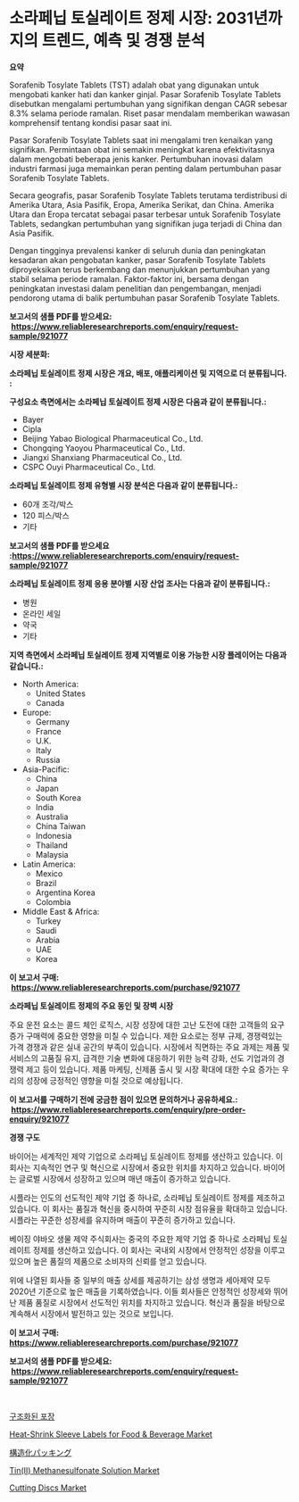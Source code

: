 <p><h1>소라페닙 토실레이트 정제 시장: 2031년까지의 트렌드, 예측 및 경쟁 분석</h1></p><p><strong>요약</strong></p>
<p><p>Sorafenib Tosylate Tablets (TST) adalah obat yang digunakan untuk mengobati kanker hati dan kanker ginjal. Pasar Sorafenib Tosylate Tablets disebutkan mengalami pertumbuhan yang signifikan dengan CAGR sebesar 8.3% selama periode ramalan. Riset pasar mendalam memberikan wawasan komprehensif tentang kondisi pasar saat ini.</p><p>Pasar Sorafenib Tosylate Tablets saat ini mengalami tren kenaikan yang signifikan. Permintaan obat ini semakin meningkat karena efektivitasnya dalam mengobati beberapa jenis kanker. Pertumbuhan inovasi dalam industri farmasi juga memainkan peran penting dalam pertumbuhan pasar Sorafenib Tosylate Tablets.</p><p>Secara geografis, pasar Sorafenib Tosylate Tablets terutama terdistribusi di Amerika Utara, Asia Pasifik, Eropa, Amerika Serikat, dan China. Amerika Utara dan Eropa tercatat sebagai pasar terbesar untuk Sorafenib Tosylate Tablets, sedangkan pertumbuhan yang signifikan juga terjadi di China dan Asia Pasifik.</p><p>Dengan tingginya prevalensi kanker di seluruh dunia dan peningkatan kesadaran akan pengobatan kanker, pasar Sorafenib Tosylate Tablets diproyeksikan terus berkembang dan menunjukkan pertumbuhan yang stabil selama periode ramalan. Faktor-faktor ini, bersama dengan peningkatan investasi dalam penelitian dan pengembangan, menjadi pendorong utama di balik pertumbuhan pasar Sorafenib Tosylate Tablets.</p></p>
<p><strong>보고서의 샘플 PDF를 받으세요: &nbsp;<a href="https://www.reliableresearchreports.com/enquiry/request-sample/921077">https://www.reliableresearchreports.com/enquiry/request-sample/921077</a></strong></p>
<p><strong>시장 세분화:</strong></p>
<p><strong> 소라페닙 토실레이트 정제 시장은 개요, 배포, 애플리케이션 및 지역으로 더 분류됩니다. :</strong></p>
<p><strong>구성요소 측면에서는 소라페닙 토실레이트 정제 시장은 다음과 같이 분류됩니다.:</strong></p>
<p><ul><li>Bayer</li><li>Cipla</li><li>Beijing Yabao Biological Pharmaceutical Co., Ltd.</li><li>Chongqing Yaoyou Pharmaceutical Co., Ltd.</li><li>Jiangxi Shanxiang Pharmaceutical Co., Ltd.</li><li>CSPC Ouyi Pharmaceutical Co., Ltd.</li></ul></p>
<p><strong> 소라페닙 토실레이트 정제 유형별 시장 분석은 다음과 같이 분류됩니다.:</strong></p>
<p><ul><li>60개 조각/박스</li><li>120 피스/박스</li><li>기타</li></ul></p>
<p><strong>보고서의 샘플 PDF를 받으세요 :<a href="https://www.reliableresearchreports.com/enquiry/request-sample/921077">https://www.reliableresearchreports.com/enquiry/request-sample/921077</a></strong></p>
<p><strong> 소라페닙 토실레이트 정제 응용 분야별 시장 산업 조사는 다음과 같이 분류됩니다.:</strong></p>
<p><ul><li>병원</li><li>온라인 세일</li><li>약국</li><li>기타</li></ul></p>
<p><strong>지역 측면에서 소라페닙 토실레이트 정제 지역별로 이용 가능한 시장 플레이어는 다음과 같습니다.:</strong></p>
<p><ul>
    <li>
        North America:
        <ul>
            <li>United States</li>
            <li>Canada</li>
        </ul>
    </li>
    <li>
        Europe:
        <ul>
            <li>Germany</li>
            <li>France</li>
            <li>U.K.</li>
            <li>Italy</li>
            <li>Russia</li>
        </ul>
    </li>
    <li>
        Asia-Pacific:
        <ul>
            <li>China</li>
            <li>Japan</li>
            <li>South Korea</li>
            <li>India</li>
            <li>Australia</li>
            <li>China Taiwan</li>
            <li>Indonesia</li>
            <li>Thailand</li>
            <li>Malaysia</li>
        </ul>
    </li>
    <li>
        Latin America:
        <ul>
            <li>Mexico</li>
            <li>Brazil</li>
            <li>Argentina Korea</li>
            <li>Colombia</li>
        </ul>
    </li>
    <li>
        Middle East & Africa:
        <ul>
            <li>Turkey</li>
            <li>Saudi</li>
            <li>Arabia</li>
            <li>UAE</li>
            <li>Korea</li>
        </ul>
    </li>
    </ul></p>
<p><strong>이 보고서 구매: &nbsp;<a href="https://www.reliableresearchreports.com/purchase/921077">https://www.reliableresearchreports.com/purchase/921077</a></strong></p>
<p><strong>소라페닙 토실레이트 정제의 주요 동인 및 장벽 시장</strong></p>
<p><p>주요 운전 요소는 콜드 체인 로직스, 시장 성장에 대한 고난 도전에 대한 고객들의 요구 증가 구매력에 중요한 영향을 미칠 수 있습니다. 제한 요소로는 정부 규제, 경쟁력있는 가격 경쟁과 같은 실내 공간의 부족이 있습니다. 시장에서 직면하는 주요 과제는 제품 및 서비스의 고품질 유지, 급격한 기술 변화에 대응하기 위한 능력 강화, 선도 기업과의 경쟁력 제고 등이 있습니다. 제품 마케팅, 신제품 출시 및 시장 확대에 대한 수요 증가는 우리의 성장에 긍정적인 영향을 미칠 것으로 예상됩니다.</p></p>
<p><strong>이 보고서를 구매하기 전에 궁금한 점이 있으면 문의하거나 공유하세요.: &nbsp;<a href="https://www.reliableresearchreports.com/enquiry/pre-order-enquiry/921077">https://www.reliableresearchreports.com/enquiry/pre-order-enquiry/921077</a></strong></p>
<p><strong>경쟁 구도</strong></p>
<p><p>바이어는 세계적인 제약 기업으로 소라페닙 토실레이트 정제를 생산하고 있습니다. 이 회사는 지속적인 연구 및 혁신으로 시장에서 중요한 위치를 차지하고 있습니다. 바이어는 글로벌 시장에서 성장하고 있으며 매년 매출이 증가하고 있습니다.</p><p>시플라는 인도의 선도적인 제약 기업 중 하나로, 소라페닙 토실레이트 정제를 제조하고 있습니다. 이 회사는 품질과 혁신을 중시하여 꾸준히 시장 점유율을 확대하고 있습니다. 시플라는 꾸준한 성장세를 유지하며 매출이 꾸준히 증가하고 있습니다.</p><p>베이징 야바오 생물 제약 주식회사는 중국의 주요한 제약 기업 중 하나로 소라페닙 토실레이트 정제를 생산하고 있습니다. 이 회사는 국내외 시장에서 안정적인 성장을 이루고 있으며 높은 품질의 제품으로 소비자의 신뢰를 얻고 있습니다.</p><p>위에 나열된 회사들 중 일부의 매출 상세를 제공하기는 삼성 생명과 세아제약 모두 2020년 기준으로 높은 매출을 기록하였습니다. 이들 회사들은 안정적인 성장세와 뛰어난 제품 품질로 시장에서 선도적인 위치를 차지하고 있습니다. 혁신과 품질을 바탕으로 계속해서 시장에서 발전하고 있는 것으로 보입니다.</p></p>
<p><strong>이 보고서 구매: &nbsp; <a href="https://www.reliableresearchreports.com/purchase/921077">https://www.reliableresearchreports.com/purchase/921077</a></strong></p>
<p><strong>보고서의 샘플 PDF를 받으세요: &nbsp;<a href="https://www.reliableresearchreports.com/enquiry/request-sample/921077">https://www.reliableresearchreports.com/enquiry/request-sample/921077</a></strong><strong></strong></p>
<p>&nbsp;</p>
<p><p><a href="https://github.com/laholand/Market-Research-Report-List-2/blob/main/1048801181989.md">구조화된 포장</a></p><p><a href="https://issuu.com/reportprime-2/docs/heat-shrink-sleeve-labels-for-food-beverage-market">Heat-Shrink Sleeve Labels for Food & Beverage Market</a></p><p><a href="https://github.com/mohamedbakry57/Market-Research-Report-List-2/blob/main/6946360181994.md">構造化パッキング</a></p><p><a href="https://issuu.com/reportprime-2/docs/tinii-methanesulfonate-solution-market-size-2030.p">Tin(II) Methanesulfonate Solution Market</a></p><p><a href="https://github.com/angelajermaine/Market-Research-Report-List-2/blob/main/cutting-discs-market.md">Cutting Discs Market</a></p></p>